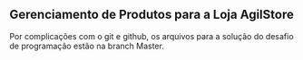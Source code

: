 ## Gerenciamento de Produtos para a Loja AgilStore

Por complicações com o git e github, os arquivos para a solução do desafio de programação estão na branch Master. 
